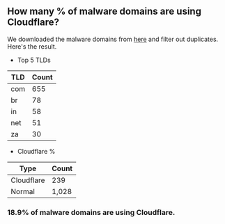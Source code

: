 ## How many % of malware domains are using Cloudflare?


We downloaded the malware domains from [here](https://urlhaus.abuse.ch) and filter out duplicates.
Here's the result.


[//]: # (start replacement)


- Top 5 TLDs

| TLD | Count |
| --- | --- |
| com | 655 |
| br | 78 |
| in | 58 |
| net | 51 |
| za | 30 |


- Cloudflare %

| Type | Count |
| --- | --- |
| Cloudflare | 239 |
| Normal | 1,028 |


### 18.9% of malware domains are using Cloudflare.